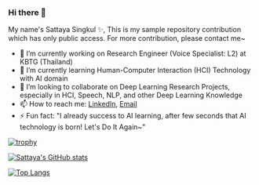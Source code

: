 ### Hi there 👋

My name's Sattaya Singkul ✨,
This is my sample repository contribution which has only public access. For more contribution, please contact me~

- 🔭 I’m currently working on Research Engineer (Voice Specialist: L2) at KBTG (Thailand)
- 🌱 I’m currently learning Human-Computer Interaction (HCI) Technology with AI domain
- 👯 I’m looking to collaborate on Deep Learning Research Projects, especially in HCI, Speech, NLP, and other Deep Learning Knowledge
- 📫 How to reach me: [LinkedIn](https://www.linkedin.com/in/sattaya-singkul/), [Email](joeysattaya@hotmail.com)
- ⚡ Fun fact: "I already success to AI learning, after few seconds that AI technology is born! Let's Do It Again~"

[![trophy](https://github-profile-trophy.vercel.app/?username=JoesSattes&theme=onedark&rank=-C,-B)](https://github.com/JoesSattes)

[![Sattaya's GitHub stats](https://github-readme-stats.vercel.app/api?username=JoesSattes&count_private=true&show_icons=true&theme=radical)](https://github.com/JoesSattes)

[![Top Langs](https://github-readme-stats.vercel.app/api/top-langs/?username=JoesSattes&layout=donut-vertical&count_private=true)](https://github.com/JoesSattes)



<!--
**JoesSattes/JoesSattes** is a ✨ _special_ ✨ repository because its `README.md` (this file) appears on your GitHub profile.

Here are some ideas to get you started:

- 🔭 I’m currently working on ...
- 🌱 I’m currently learning ...
- 👯 I’m looking to collaborate on ...
- 🤔 I’m looking for help with ...
- 💬 Ask me about ...
- 📫 How to reach me: ...
- 😄 Pronouns: ...
- ⚡ Fun fact: ...
-->
